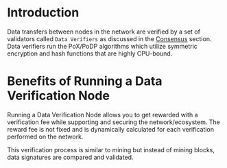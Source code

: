 # Introduction

Data transfers between nodes in the network are verified by a set of validators called `Data Verifiers` as discussed in the [Consensus](./consensus.md) section. Data verifiers run the PoX/PoDP algorithms which utilize symmetric encryption and hash functions that are highly CPU-bound.

# Benefits of Running a Data Verification Node

Running a Data Verification Node allows you to get rewarded with a verification fee while supporting and securing the network/ecosystem. The reward fee is not fixed and is dynamically calculated for each verification performed on the network.

This verification process is similar to mining but instead of mining blocks, data signatures are compared and validated.
